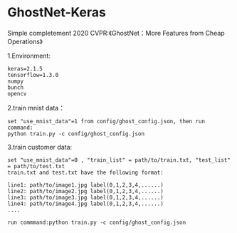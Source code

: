 # GhostNet-Keras
Simple completement 2020 CVPR:《GhostNet：More Features from Cheap Operations》

1.Environment:

    keras=2.1.5
    tensorflow=1.3.0
    numpy
    bunch
    opencv
  
2.train mnist data：

    set "use_mnist_data"=1 from config/ghost_config.json, then run command: 
	python train.py -c config/ghost_config.json
  
3.train customer data:
  
    set "use_mnist_data"=0 , "train_list" = path/to/train.txt, "test_list" = path/to/test.txt
    train.txt and test.txt have the following format:
		
    line1: path/to/image1.jpg label(0,1,2,3,4,......)
	line2: path/to/image2.jpg label(0,1,2,3,4,......)
	line3: path/to/image3.jpg label(0,1,2,3,4,......)
	line4: path/to/image4.jpg label(0,1,2,3,4,......)
	....

    run commmand:python train.py -c config/ghost_config.json

